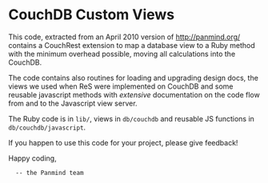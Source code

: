 CouchDB Custom Views
====================

This code, extracted from an April 2010 version of http://panmind.org/
contains a CouchRest extension to map a database view to a Ruby method
with the minimum overhead possible, moving all calculations into the
CouchDB.

The code contains also routines for loading and upgrading design docs,
the views we used when ReS were implemented on CouchDB and some reusable
javascript methods with *extensive* documentation on the code flow from
and to the Javascript view server.

The Ruby code is in `lib/`, views in `db/couchdb` and reusable JS
functions in `db/couchdb/javascript`.

If you happen to use this code for your project, please give feedback!

Happy coding,

      -- the Panmind team
